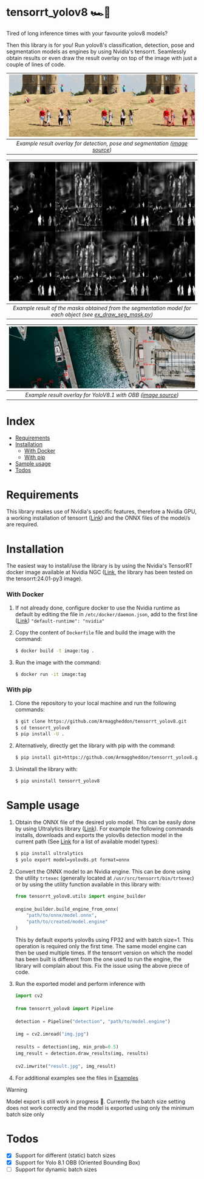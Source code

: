 # tensorrt_yolov8 🏎️💨

Tired of long inference times with your favourite yolov8 models? 

Then this library is for you! Run yolov8's classification, detection, pose and segmentation models as engines by using Nvidia's tensorrt. Seamlessly obtain results or even draw the result overlay on top of the image with just a couple of lines of code.

| ![Results example](/examples/example_results.png) |
|:--:|
| *Example result overlay for detection, pose and segmentation ([image source](https://unsplash.com/it/foto/persone-vicino-a-castle-IU8E-824a-s))* |

| ![Mask results example](/examples/example_mask_results.png) |
|:--:|
| *Example result of the masks obtained from the segmentation model for each object (see [ex_draw_seg_mask.py](/examples/ex_draw_seg_mask.py))* |

| ![OBB result example](/examples/example_obb_result.png) |
|:--:|
| *Example result overlay for YoloV8.1 with OBB ([image source](https://www.pexels.com/photo/aerial-view-of-dock-near-a-buildings-7692251/))* |

# Index

- [Requirements](#requirements)
- [Installation](#installation)
    - [With Docker](#with-docker)
    - [With pip](#with-pip)
- [Sample usage](#sample-usage)
- [Todos](#todos)

# Requirements
This library makes use of Nvidia's specific features, therefore a Nvidia GPU, a working installation of tensorrt ([Link](https://docs.nvidia.com/deeplearning/tensorrt/install-guide/index.html)) and the ONNX files of the model/s are required.

# Installation

The easiest way to install/use the library is by using the Nvidia's TensorRT docker image available at Nvidia NGC ([Link](https://catalog.ngc.nvidia.com/orgs/nvidia/containers/tensorrt), the library has been tested on the tensorrt:24.01-py3 image). 

### With Docker

1. If not already done, configure docker to use the Nvidia runtime as default by editing the file in `/etc/docker/daemon.json`, add to the first line ([Link](https://docs.nvidia.com/dgx/nvidia-container-runtime-upgrade/index.html#:~:text=Use%20docker%20run%20with%20nvidia,file%20as%20the%20first%20entry.&text=You%20can%20then%20use%20docker%20run%20to%20run%20GPU%2Daccelerated%20containers.)) `"default-runtime": "nvidia"`

1. Copy the content of `Dockerfile` file and build the image with the command:
    ```bash
    $ docker build -t image:tag .
    ```

1. Run the image with the command:
    ```bash
    $ docker run -it image:tag
    ```

### With pip

1. Clone the repository to your local machine and run the following commands:
    ```bash
    $ git clone https://github.com/Armaggheddon/tensorrt_yolov8.git
    $ cd tensorrt_yolov8
    $ pip install -U .
    ```

1. Alternatively, directly get the library with pip with the command:
    ```bash
    $ pip install git+https://github.com/Armaggheddon/tensorrt_yolov8.git
    ```

1. Uninstall the library with:
    ```bash
    $ pip uninstall tensorrt_yolov8
    ```

# Sample usage

1. Obtain the ONNX file of the desired yolo model. This can be easily done by using Ultralytics library ([Link](https://github.com/ultralytics/ultralytics)). For example the following commands installs, downloads and exports the yolov8s detection model in the current path (See [Link](https://docs.ultralytics.com/it/models/yolov8/#supported-tasks-and-modes) for a list of available model types):
    ```bash 
    $ pip install ultralytics
    $ yolo export model=yolov8s.pt format=onnx
    ```

2. Convert the ONNX model to an Nvidia engine. This can be done using the utility `trtexec` (generally located at `/usr/src/tensorrt/bin/trtexec`) or by using the utility function available in this library with:
    ```python
    from tensorrt_yolov8.utils import engine_builder

    engine_builder.build_engine_from_onnx(
        "path/to/onnx/model.onnx",
        "path/to/created/model.engine"
    )
    ```
    This by default exports yolov8s using FP32 and with batch size=1. This operation is required only the first time. The same model engine can then be used multiple times. If the tensorrt version on which the model has been built is different from the one used to run the engine, the library will complain about this. Fix the issue using the above piece of code.

3. Run the exported model and perform inference with 
    ```python
    import cv2

    from tensorrt_yolov8 import Pipeline

    detection = Pipeline("detection", "path/to/model.engine")

    img = cv2.imread("img.jpg")
    
    results = detection(img, min_prob=0.5)
    img_result = detection.draw_results(img, results)

    cv2.imwrite("result.jpg", img_result)
    ```

4. For additional examples see the files in [Examples](/examples)

>[!WARNING] 
>Model export is still work in progress 🚧. Currently the batch size setting does not work correctly and the model is exported using only the minimum batch size only

# Todos

- [x] Support for different (static) batch sizes
- [x] Support for Yolo 8.1 OBB (Oriented Bounding Box)
- [ ] Support for dynamic batch sizes